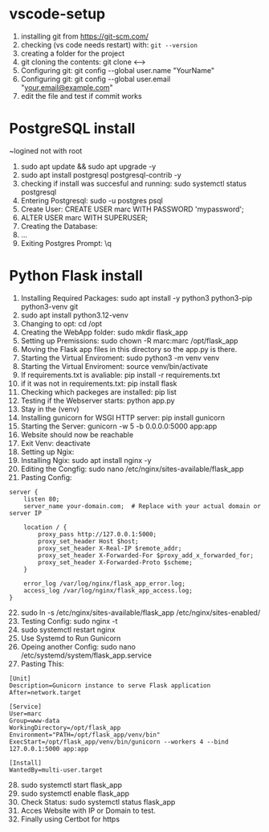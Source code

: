 # vscode-setup

1. installing git from https://git-scm.com/
2. checking (vs code needs restart) with:  `git --version`
4. creating a folder for the project
5. git cloning the contents: git clone <-->
6. Configuring git: git config --global user.name "YourName"
7. Configuring git: git config --global user.email "your.email@example.com"
8. edit the file and test if commit works




# PostgreSQL install
~logined not with root
1. sudo apt update && sudo apt upgrade -y
2. sudo apt install postgresql postgresql-contrib -y
3. checking if install was succesful and running:  sudo systemctl status postgresql
4. Entering Postgresql:  sudo -u postgres psql
5. Create User:   CREATE USER marc WITH PASSWORD 'mypassword';
6. ALTER USER marc WITH SUPERUSER;
7. Creating the Database:
8. ...
9. Exiting Postgres Prompt: \q



# Python Flask install
1. Installing Required Packages: sudo apt install -y python3 python3-pip python3-venv git
2. sudo apt install python3.12-venv
3. Changing to opt: cd /opt
4. Creating the WebApp folder: sudo mkdir flask_app
5. Setting up Premissions: sudo chown -R marc:marc /opt/flask_app
6. Moving the Flask app files in this directory so the app.py is there.
7. Starting the Virtual Enviroment: sudo python3 -m venv venv
8. Starting the Virtual Enviroment: source venv/bin/activate
9. If requirements.txt is avaliable: pip install -r requirements.txt
10. if it was not in requirements.txt: pip install flask
11. Checking which packeges are installed: pip list
12. Testing if the Webserver starts: python app.py
13. Stay in the (venv)
14. Installing gunicorn for WSGI HTTP server: pip install gunicorn
15. Starting the Server:  gunicorn -w 5 -b 0.0.0.0:5000 app:app
16. Website should now be reachable
18. Exit Venv: deactivate
19. Setting up Ngix:
20. Installing Ngix: sudo apt install nginx -y
21. Editing the Congfig: sudo nano /etc/nginx/sites-available/flask_app
22.   Pasting Config:
```
server {
    listen 80;
    server_name your-domain.com;  # Replace with your actual domain or server IP

    location / {
        proxy_pass http://127.0.0.1:5000;
        proxy_set_header Host $host;
        proxy_set_header X-Real-IP $remote_addr;
        proxy_set_header X-Forwarded-For $proxy_add_x_forwarded_for;
        proxy_set_header X-Forwarded-Proto $scheme;
    }

    error_log /var/log/nginx/flask_app_error.log;
    access_log /var/log/nginx/flask_app_access.log;
}
```
22. sudo ln -s /etc/nginx/sites-available/flask_app /etc/nginx/sites-enabled/
23. Testing Config: sudo nginx -t
24. sudo systemctl restart nginx
25. Use Systemd to Run Gunicorn
26. Opeing another Config: sudo nano /etc/systemd/system/flask_app.service
27. Pasting This:
```
[Unit]
Description=Gunicorn instance to serve Flask application
After=network.target

[Service]
User=marc
Group=www-data
WorkingDirectory=/opt/flask_app
Environment="PATH=/opt/flask_app/venv/bin"
ExecStart=/opt/flask_app/venv/bin/gunicorn --workers 4 --bind 127.0.0.1:5000 app:app

[Install]
WantedBy=multi-user.target
```
28. sudo systemctl start flask_app
29. sudo systemctl enable flask_app
30. Check Status: sudo systemctl status flask_app
31. Acces Website with IP or Domain to test.
32. Finally using Certbot for https
